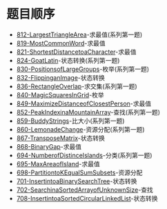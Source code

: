 # 题目顺序

+ [812-LargestTriangleArea]-求最值(系列第一题)
+ [819-MostCommonWord]-求最值
+ [821-ShortestDistancetoaCharacter]-求最值
+ [824-GoatLatin]-状态转换(系列第一题)
+ [830-PositionsofLargeGroups]-枚举(系列第一题)
+ [832-FlippinganImage]-状态转换
+ [836-RectangleOverlap]-求交集(系列第一题)
+ [840-MagicSquaresInGrid]-枚举
+ [849-MaximizeDistanceofClosestPerson]-求最值
+ [852-PeakIndexinaMountainArray]-查找(系列第一题)
+ [859-BuddyStrings]-比大小(系列第一题)
+ [860-LemonadeChange]-资源分配(系列第一题)
+ [867-TransposeMatrix]-状态转换
+ [868-BinaryGap]-求最值
+ [694-NumberofDistinceIslands]-分类(系列第一题)
+ [695-MaxAreaofIsland]-求最值
+ [698-PartitiontoKEqualSumSubsets]-资源分配
+ [701-InsertintoaBinarySearchTree]-状态转换
+ [702-SearchinaSortedArrayofUnknownSize]-查找
+ [708-InsertintoaSortedCircularLinkedList]-状态转换

<!-- 题目链接 -->

[812-LargestTriangleArea]:求最值/间接求最值/812-LargestTriangleArea.md
[819-MostCommonWord]:求最值/间接求最值/819-MostCommonWord.md
[821-ShortestDistancetoaCharacter]:求最值/直接求最值/821-ShortestDistancetoaCharacter.md
[824-GoatLatin]:状态转换/字符串转换/824-GoatLatin.md
[830-PositionsofLargeGroups]:枚举/830-PositionsofLargeGroups.md
[832-FlippinganImage]:状态转换/矩阵转换/832-FlippinganImage.md
[836-RectangleOverlap]:求交集/836-RectangleOverlap.md
[840-MagicSquaresInGrid]:枚举/840-MagicSquaresInGrid.md
[849-MaximizeDistanceofClosestPerson]:求最值/直接求最值/849-MaximizeDistancetoClosestPerson.md
[852-PeakIndexinaMountainArray]:查找/852-PeakIndexinaMountainArray.md
[859-BuddyStrings]:比大小/859-BuddyStrings.md
[860-LemonadeChange]:资源分配/860-LemonadeChange.md
[867-TransposeMatrix]:状态转换/矩阵转换/867-TransposeMatrix.md
[868-BinaryGap]:求最值/直接求最值/868-BinaryGap.md
[694-NumberofDistinceIslands]:分类/694-NumberofDistinctIslands.md
[695-MaxAreaofIsland]:求最值/直接求最值/695-MaxAreaofIsland.md
[698-PartitiontoKEqualSumSubsets]:资源分配/698-PartitiontoKEqualSumSubsets.md
[701-InsertintoaBinarySearchTree]:状态转换/树转换/701-InsertintoaBinarySearchTree.md
[702-SearchinaSortedArrayofUnknownSize]:查找/702-SearchinaSortedArrayofUnknownSize.md
[708-InsertintoaSortedCircularLinkedList]:状态转换/基本数据结构转换/708-InsertintoaSortedCircularLinkedList.md
